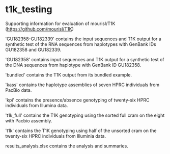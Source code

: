 # t1k_testing
Supporting information for evaluation of mourisl/T1K (https://github.com/mourisl/T1K)

'GU182358-GU182339' contains the input sequences and T1K output for a synthetic test of the RNA sequences from haplotypes with GenBank IDs GU182358 and GU182339.

'GU182358' contains input sequences and T1K output for a synthetic test of the DNA sequences from haplotype with GenBank ID GU182358.

'bundled' contains the T1K output from its bundled example.

'kass' contains the haplotype assemblies of seven HPRC individuals from PacBio data.

'kpi' contains the presence/absence genotyping of twenty-six HPRC individuals from Illumina data.

't1k_full' contains the T1K genotyping using the sorted full cram on the eight with Pacbio assembly.

't1k' contains the T1K genotyping using half of the unsorted cram on the twenty-six HPRC individuals from Illuminia data.

results_analysis.xlsx contains the analysis and summaries.
